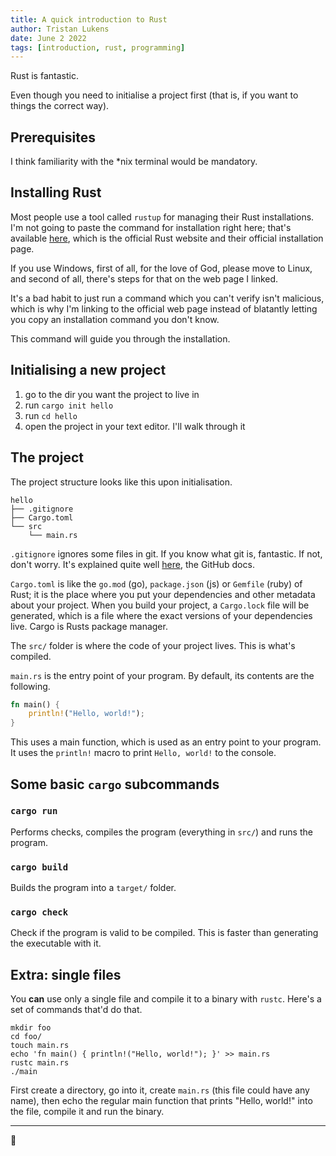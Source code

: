```yaml
---
title: A quick introduction to Rust
author: Tristan Lukens
date: June 2 2022
tags: [introduction, rust, programming]
---
```


Rust is fantastic.

Even though you need to initialise a project first (that is, if you want to things the correct way).

## Prerequisites

I think familiarity with the \*nix terminal would be mandatory.

## Installing Rust

Most people use a tool called `rustup` for managing their Rust installations. I'm not going to paste the command for installation right here; that's available [here](https://www.rust-lang.org/tools/install), which is the official Rust website and their official installation page.

If you use Windows, first of all, for the love of God, please move to Linux, and second of all, there's steps for that on the web page I linked.

It's a bad habit to just run a command which you can't verify isn't malicious, which is why I'm linking to the official web page instead of blatantly letting you copy an installation command you don't know.

This command will guide you through the installation.

## Initialising a new project

1. go to the dir you want the project to live in
2. run `cargo init hello`
3. run `cd hello`
4. open the project in your text editor. I'll walk through it

## The project

The project structure looks like this upon initialisation.

```
hello
├── .gitignore
├── Cargo.toml
└── src
    └── main.rs
```

`.gitignore` ignores some files in git. If you know what git is, fantastic. If not, don't worry. It's explained quite well [here](https://docs.github.com/en/get-started/quickstart/set-up-git), the GitHub docs.

`Cargo.toml` is like the `go.mod` (go), `package.json` (js) or `Gemfile` (ruby) of Rust; it is the place where you put your dependencies and other metadata about your project. When you build your project, a `Cargo.lock` file will be generated, which is a file where the exact versions of your dependencies live. Cargo is Rusts package manager.

The `src/` folder is where the code of your project lives. This is what's compiled.

`main.rs` is the entry point of your program. By default, its contents are the following.

```rust
fn main() {
    println!("Hello, world!");
}
```

This uses a main function, which is used as an entry point to your program. It uses the `println!` macro to print `Hello, world!` to the console.

## Some basic `cargo` subcommands

### `cargo run`

Performs checks, compiles the program (everything in `src/`) and runs the program.

### `cargo build`

Builds the program into a `target/` folder.

### `cargo check`

Check if the program is valid to be compiled. This is faster than generating the executable with it.

## Extra: single files

You **can** use only a single file and compile it to a binary with `rustc`. Here's a set of commands that'd do that.

```
mkdir foo
cd foo/
touch main.rs
echo 'fn main() { println!("Hello, world!"); }' >> main.rs
rustc main.rs
./main
```

First create a directory, go into it, create `main.rs` (this file could have any name), then echo the regular main function that prints "Hello, world!" into the file, compile it and run the binary.

---

🦀
